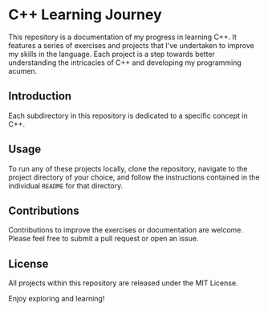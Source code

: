 # C++ Learning Journey

This repository is a documentation of my progress in learning C++. It features a series of exercises and projects that I've undertaken to improve my skills in the language. Each project is a step towards better understanding the intricacies of C++ and developing my programming acumen.

## Introduction

Each subdirectory in this repository is dedicated to a specific concept in C++.

## Usage

To run any of these projects locally, clone the repository, navigate to the project directory of your choice, and follow the instructions contained in the individual `README` for that directory.

## Contributions

Contributions to improve the exercises or documentation are welcome. Please feel free to submit a pull request or open an issue.

## License

All projects within this repository are released under the MIT License.

Enjoy exploring and learning!
